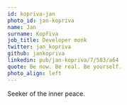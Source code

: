 ```yaml
---
id: kopriva-jan
photo_id: jan-kopriva
name: Jan
surname: Kopřiva
job_title: Developer monk
twitter: jan_kopriva
github: jankopriva
linkedin: pub/jan-kopriva/7/583/a64
quote: Be now. Be real. Be yourself.
photo_align: left
---
```


Seeker of the inner peace.

